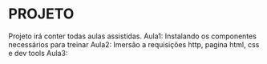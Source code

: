 # PROJETO 

Projeto irá conter todas aulas assistidas.
Aula1: Instalando os componentes necessários para treinar
Aula2: Imersão a requisições http, pagina html, css e dev tools
Aula3: